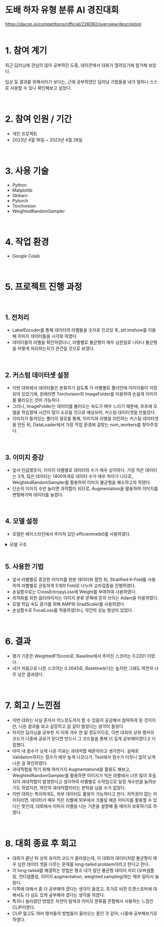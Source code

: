 # 도배 하자 유형 분류 AI 경진대회  
<https://dacon.io/competitions/official/236082/overview/description>    
<br />



# 1. 참여 계기  
최근 딥러닝에 관심이 많아 공부하던 도중, 데이콘에서 대회가 열려있기에 참가해 보았다.

입상 등 결과를 위해서라기 보다는, 근래 공부하였던 딥러닝 기법들을 내가 얼마나 스스로 사용할 수 있나 확인해보고 싶었다.



<br />




# 2. 참여 인원 / 기간
* 개인 프로젝트
* 2023년 4월 16일 ~ 2023년 4월 28일


<br />




# 3. 사용 기술
* Python
* Matplotlib
* Sklearn
* Pytorch
* Torchvision
* WeightedRandomSampler
<br />



# 4. 작업 환경
* Google Colab
<br />



# 5. 프로젝트 진행 과정
<br />



## 1. 전처리
* LabelEncoder를 통해 데이터의 라벨들을 숫자로 인코딩 후, plt.imshow를 이용해 이미지 데이터들을 시각화 하였다.
* 데이터들의 라벨을 확인하였더니, 라벨별로 불균형이 매우 심한걸로 나타나 불균형을 어떻게 처리하는지가 관건일 것으로 보였다.

<br />


## 2. 커스텀 데이터셋 설정
* 이번 대회에서 데이터들은 분류하기 쉽도록 각 라벨별로 폴더안에 이미지들이 저장되어 있었기에, 원래라면 Torchvision의 ImageFolder를 이용하여 손쉽게 이미지를 불러오는 것이 가능하다.
* 그러나, ImageFolder는 데이터를 불러오는 속도가 매우 느리기 때문에, 추후에 모델을 학습할때 시간이 많이 소모될 것으로 예상되어, 커스텀 데이터셋을 만들었다.
* 이미지가 들어있는 폴더의 경로를 통해, 이미지와 라벨을 리턴하는 커스텀 데이터셋을 만든 뒤, DataLoader에서 가장 작업 환경에 걸맞는 num_workers를 찾아주었다.

<br />


## 3. 이미지 증강
* 앞서 언급했듯이, 이미지 라벨별로 데이터의 수가 매우 상이하다. 가장 적은 데이터는 3개, 많은 데이터는 1400여개로 데이터 수가 매우 차이가 나므로, WeightedRandomSampler를 활용하여 이미지 불균형을 해소하고자 하였다.
* 단순히 이미지 수만 늘리면 과적합이 되므로, Augmentation을 활용하여 이미지를 변형해가며 데이터를 늘렸다.


<br />


## 4. 모델 설정
* 모델은 베이스라인에서 주어져 있던 efficientnetb0를 사용하였다.

<details>
<summary>모델 구조</summary>
 
![efficientnetb0](https://user-images.githubusercontent.com/131629615/235849301-1c2c6ee0-db99-4419-bd4c-671d940a7c9b.png)

</details>


<br />


## 5. 사용한 기법
* 앞서 라벨별로 증강한 이미지를 원본 데이터와 합친 뒤, Stratified K-Fold를 사용하여 라벨별로 균등하게 5개의 Fold로 나누어 교차검증을 진행하였다.
* 손실함수로는 CrossEntropyLoss에 Weight를 부여하여 사용하였다.
* 최적화를 위한 옵티마이저는 이미지 분류 문제에 흔히 쓰이는 Adam을 이용하였다.
* 모델 학습 속도 증가를 위해 AMP와 GradScaler를 사용하였다.
* 손실함수로 FocalLoss를 적용하였더니, 약간의 성능 향상이 있었다.

<br />




# 6. 결과
* 평가 기준은 WeightedF1Score로, Baseline에서 주어진 스코어는 0.2201 이였다.
* 내가 처음으로 나온 스코어는 0.2645로, Baseline보다는 높지만 그래도 여전히 너무 낮은 결과였다.


<br />




# 7. 회고 / 느낀점
* 이번 대회는 사실 혼자서 어느정도까지 할 수 있을지 궁금해서 참여하게 된 것이지만, 나온 결과를 보고 실망하고 갈 길이 멀었다는 생각이 들었다.
* 하지만 딥러닝을 공부한 지 이제 겨우 한 달 정도이므로, 이번 대회의 상위 랭커의 코드가 나중에 공유가 된다면 반드시 그 코드들을 통해 더 깊게 공부해야겠다고 다짐했다.
* 아마 내 점수가 낮게 나온 이유는 과대적합 때문이라고 생각한다. 실제로 Validation까지는 점수가 매우 높게 나오다가, Test에서 점수가 터무니 없이 낮게 나온 걸 확인하였다.
* 과대적합을 막기 위해 여러가지 Augmentationd을 활용도 해보고, WeightedRandomSampler를 활용하면 이미지가 적은 라벨에서 너무 많이 추출되어 과대적합이 발생한다고 생각하여 라벨별로 수작업으로 일정 개수만큼 늘려보기도 하였지만, 여전히 과대적합이라는 문턱을 넘을 수가 없었다.
* 이번 대회는 특이하게도, 외부 데이터도 활용이 가능하다고 한다. 저작권이 없는 이미지라면, 데이터가 매우 적은 라벨에 외부에서 크롤링 해온 이미지를 활용할 수 있다는 뜻인데, 대회에서 이미지 라벨을 나눈 기준을 설명해 줄 때까지 보류하기로 하였다.


<br />


# 8. 대회 종료 후 회고 
* 대회가 끝난 뒤 상위 유저의 코드가 올라왔는데, 이 대회의 데이터처럼 불균형이 매우 심한 데이터 셋을 다루는 문제를 long-tailed problem이라고 한다고 한다.
* 이 long-tailed를 해결하는 방법은 평소 내가 알던 불균형 데이터 처리 (오버샘플링, 언더샘플링, 이미지 augmentation, weighted sampling)와는 매우 달라서 놀랐다.
* 이쪽에 대해서 좀 더 공부해야 겠다는 생각이 들었고, 추가로 비전 트랜스포머에 대해서도 더 심도 있게 공부해야 겠다는 생각을 하였다.
* 특히나 놀라왔던 방법은 자연어 탐색과 이미지 분류를 혼합해서 사용하는 느낌인 CLIP이였다.
* CLIP 말고도 여러 랭커들의 방법들이 올라오는 중인 것 같아, 나중에 공부해보기로 하였다.
